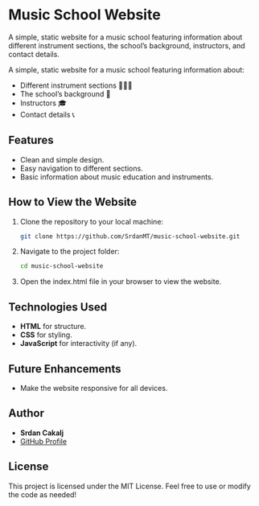# Music School Website
A simple, static website for a music school featuring information about different instrument sections, the school’s background, instructors, and contact details.

A simple, static website for a music school featuring information about:
- Different instrument sections 🎻🎹🎸
- The school’s background 🏫
- Instructors 🎓
- Contact details 📞

## Features
- Clean and simple design.
- Easy navigation to different sections.
- Basic information about music education and instruments.

## How to View the Website
1. Clone the repository to your local machine:
   ```bash
   git clone https://github.com/SrdanMT/music-school-website.git
   ```
2. Navigate to the project folder:
   ```bash
   cd music-school-website
   ```
3. Open the index.html file in your browser to view the website.

## Technologies Used
- **HTML** for structure.
- **CSS** for styling.
- **JavaScript** for interactivity (if any).

## Future Enhancements
- Make the website responsive for all devices.

## Author
- **Srdan Cakalj**
- [GitHub Profile](https://github.com/SrdanMT)

## License
This project is licensed under the MIT License. Feel free to use or modify the code as needed!
